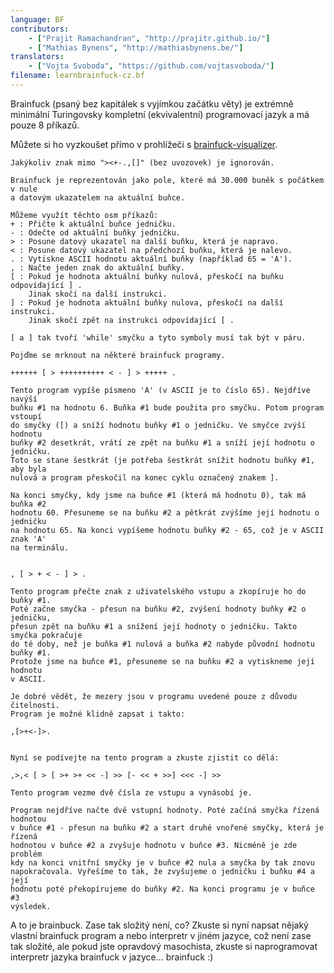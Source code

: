 ```yaml
---
language: BF
contributors:
    - ["Prajit Ramachandran", "http://prajitr.github.io/"]
    - ["Mathias Bynens", "http://mathiasbynens.be/"]
translators:
    - ["Vojta Svoboda", "https://github.com/vojtasvoboda/"]
filename: learnbrainfuck-cz.bf
---
```


Brainfuck (psaný bez kapitálek s vyjímkou začátku věty) je extrémně minimální 
Turingovsky kompletní (ekvivalentní) programovací jazyk a má pouze 8 příkazů.

Můžete si ho vyzkoušet přímo v prohlížeči s [brainfuck-visualizer](http://fatiherikli.github.io/brainfuck-visualizer/).

```bf
Jakýkoliv znak mimo "><+-.,[]" (bez uvozovek) je ignorován.

Brainfuck je reprezentován jako pole, které má 30.000 buněk s počátkem v nule 
a datovým ukazatelem na aktuální buňce.

Můžeme využít těchto osm příkazů:
+ : Přičte k aktuální buňce jedničku.
- : Odečte od aktuální buňky jedničku.
> : Posune datový ukazatel na další buňku, která je napravo.
< : Posune datový ukazatel na předchozí buňku, která je nalevo.
. : Vytiskne ASCII hodnotu aktuální buňky (například 65 = 'A').
, : Načte jeden znak do aktuální buňky.
[ : Pokud je hodnota aktuální buňky nulová, přeskočí na buňku odpovídající ] .
    Jinak skočí na další instrukci.
] : Pokud je hodnota aktuální buňky nulova, přeskočí na další instrukci.
    Jinak skočí zpět na instrukci odpovídající [ .

[ a ] tak tvoří 'while' smyčku a tyto symboly musí tak být v páru.

Pojďme se mrknout na některé brainfuck programy.

++++++ [ > ++++++++++ < - ] > +++++ .

Tento program vypíše písmeno 'A' (v ASCII je to číslo 65). Nejdříve navýší 
buňku #1 na hodnotu 6. Buňka #1 bude použita pro smyčku. Potom program vstoupí 
do smyčky ([) a sníží hodnotu buňky #1 o jedničku. Ve smyčce zvýší hodnotu 
buňky #2 desetkrát, vrátí ze zpět na buňku #1 a sníží její hodnotu o jedničku.
Toto se stane šestkrát (je potřeba šestkrát snížit hodnotu buňky #1, aby byla 
nulová a program přeskočil na konec cyklu označený znakem ].

Na konci smyčky, kdy jsme na buňce #1 (která má hodnotu 0), tak má buňka #2 
hodnotu 60. Přesuneme se na buňku #2 a pětkrát zvýšíme její hodnotu o jedničku 
na hodnotu 65. Na konci vypíšeme hodnotu buňky #2 - 65, což je v ASCII znak 'A' 
na terminálu.


, [ > + < - ] > .

Tento program přečte znak z uživatelského vstupu a zkopíruje ho do buňky #1.
Poté začne smyčka - přesun na buňku #2, zvýšení hodnoty buňky #2 o jedničku,
přesun zpět na buňku #1 a snížení její hodnoty o jedničku. Takto smyčka pokračuje
do té doby, než je buňka #1 nulová a buňka #2 nabyde původní hodnotu buňky #1. 
Protože jsme na buňce #1, přesuneme se na buňku #2 a vytiskneme její hodnotu 
v ASCII.

Je dobré vědět, že mezery jsou v programu uvedené pouze z důvodu čitelnosti. 
Program je možné klidně zapsat i takto:

,[>+<-]>.


Nyní se podívejte na tento program a zkuste zjistit co dělá: 

,>,< [ > [ >+ >+ << -] >> [- << + >>] <<< -] >>

Tento program vezme dvě čísla ze vstupu a vynásobí je.

Program nejdříve načte dvě vstupní hodnoty. Poté začíná smyčka řízená hodnotou
v buňce #1 - přesun na buňku #2 a start druhé vnořené smyčky, která je řízená 
hodnotou v buňce #2 a zvyšuje hodnotu v buňce #3. Nicméně je zde problém 
kdy na konci vnitřní smyčky je v buňce #2 nula a smyčka by tak znovu 
napokračovala. Vyřešíme to tak, že zvyšujeme o jedničku i buňku #4 a její 
hodnotu poté překopírujeme do buňky #2. Na konci programu je v buňce #3 
výsledek.
```

A to je brainbuck. Zase tak složitý není, co? Zkuste si nyní napsat nějaký
vlastní brainfuck program a nebo interpretr v jiném jazyce, což není zase
tak složité, ale pokud jste opravdový masochista, zkuste si naprogramovat
interpretr jazyka brainfuck v jazyce... brainfuck :)
